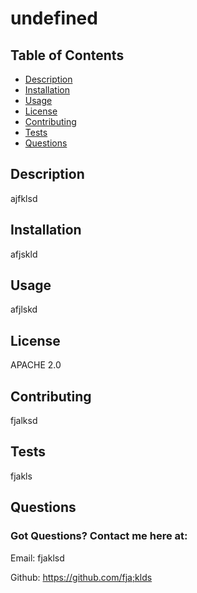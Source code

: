 # undefined
  ## Table of Contents
  * [Description](#description)
  * [Installation](#installation)
  * [Usage](#usage)
  * [License](#license)
  * [Contributing](#contributing)
  * [Tests](#tests)
  * [Questions](#questions)
  
  ## Description
  ajfklsd
  ## Installation 
  afjskld
  ## Usage
  afjlskd
  ## License
  APACHE 2.0
  ## Contributing
  fjalksd
  ## Tests
  fjakls
  ## Questions 
  ### Got Questions? Contact me here at:
  Email: fjaklsd

  Github: https://github.com/fja;klds
  